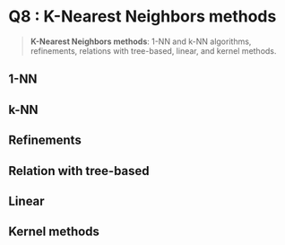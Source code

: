 # Q8 : K-Nearest Neighbors methods

> **K-Nearest Neighbors methods**: 1-NN and k-NN algorithms, refinements, relations with tree-based, linear, and kernel methods.

## 1-NN

## k-NN

## Refinements

## Relation with tree-based

## Linear

## Kernel methods